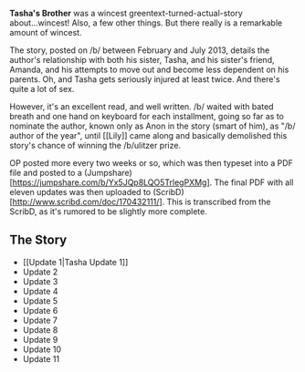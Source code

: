 **Tasha's Brother** was a wincest greentext-turned-actual-story about...wincest! Also, a few other things. But there really is a remarkable amount of wincest.

The story, posted on /b/ between February and July 2013, details the author's relationship with both his sister, Tasha, and his sister's friend, Amanda, and his attempts to move out and become less dependent on his parents. Oh, and Tasha gets seriously injured at least twice. And there's quite a lot of sex.

However, it's an excellent read, and well written. /b/ waited with bated breath and one hand on keyboard for each installment, going so far as to nominate the author, known only as Anon in the story (smart of him), as "/b/ author of the year", until [[Lily]] came along and basically demolished this story's chance of winning the /b/ulitzer prize.

OP posted more every two weeks or so, which was then typeset into a PDF file and posted to a (Jumpshare)[https://jumpshare.com/b/Yx5JQp8LQO5TrlegPXMg]. The final PDF with all eleven updates was then uploaded to (ScribD)[http://www.scribd.com/doc/170432111/]. This is transcribed from the ScribD, as it's rumored to be slightly more complete.

## The Story
* [[Update 1|Tasha Update 1]]
* Update 2
* Update 3
* Update 4
* Update 5
* Update 6
* Update 7
* Update 8
* Update 9
* Update 10
* Update 11
